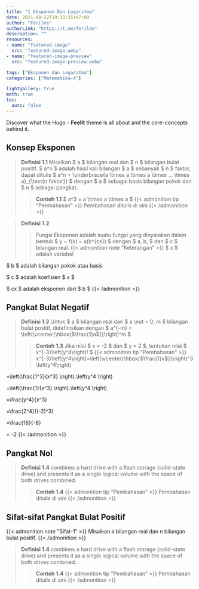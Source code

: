 ```yaml
---
title: "1 Eksponen Dan Logaritma"
date: 2021-08-22T19:33:55+07:00
author: "Ferilee"
authorLink: "https://t.me/ferilee"
description: ""
resources:
- name: "featured-image"
  src: "featured-image.webp"
- name: "featured-image-preview"
  src: "featured-image-preview.webp"

tags: ["Eksponen dan Logaritma"]
categories: ["Matematika-X"]

lightgallery: true
math: true
toc:
  auto: false
---
```


Discover what the Hugo - **FeelIt** theme is all about and the core-concepts behind it.

<!--more-->

## Konsep Eksponen
> **Definisi 1.1** Misalkan $ a $ bilangan real dan $ n $ bilangan bulat positif. $ a^n $ adalah hasil kali bilangan $ a $ sebanyak $ n $ faktor, dapat ditulis $ a^n = \underbrace{a \times a \times a \times ... \times a}_{\text{n faktor}} $ dengan $ a $ sebagai basis bilangan pokok dan $ n $ sebagai pangkat.
>> **Contoh 1.1** $ a^3 = a \times a \times a $
{{< admonition tip "Pembahasan" >}}
Pembahasan ditulis di sini
{{< /admonition >}}

> **Definisi 1.2**
>> Fungsi Eksponen adalah suatu fungsi yang dinyatakan dalam bentuk $ y = f(x) = a(b^{cx}) $ dengan $ a, b, $ dan $ c $ bilangan real.
{{< admonition note "Keterangan" >}}
$ x $ adalah variabel

$ b $ adalah bilangan pokok atau basis

$ c $ adalah koefisien $ x $

$ cx $ adalah eksponen dari $ b $
{{< /admonition >}}

## Pangkat Bulat Negatif
> **Definisi 1.3** Untuk $ a $ bilangan real dan $ a \not = 0, m $ bilangan bulat positif, didefinisikan dengan $ a^{-m} = \left(\vcenter{\hbox{$\frac{1}a$}}\right)^m $
>> **Contoh 1.3** Jika nilai $ x = -2 $ dan $ y = 2 $, tentukan nilai $ x^{-3}\left(y^4\right)! $
{{< admonition tip "Pembahasan" >}}
x^{-3}\left(y^4\right)=\left(\vcenter{\hbox{$\frac{1}x$}}\right)^3\left(y^4\right)

=\left(\frac{1^3}{x^3} \right).\left(y^4 \right)

=\left(\frac{1}{x^3} \right).\left(y^4 \right)

=\frac{y^4}{x^3}

=\frac{2^4}{(-2)^3}

=\frac{16}{-8}

= -2
{{< /admonition >}}


## Pangkat Nol
> **Definisi 1.4** combines a hard drive with a flash storage (solid-state drive) and presents it as a single logical volume with the space of both drives combined.
>> **Contoh 1.4**
{{< admonition tip "Pembahasan" >}}
Pembahasan ditulis di sini
{{< /admonition >}}

## Sifat-sifat Pangkat Bulat Positif
{{< admonition note "Sifat-1" >}}
Misalkan a bilangan real dan n bilangan bulat positif.
{{< /admonition >}}

<!--- Placeholder -->
> **Definisi 1.4** combines a hard drive with a flash storage (solid-state drive) and presents it as a single logical volume with the space of both drives combined.
>> **Contoh 1.4**
{{< admonition tip "Pembahasan" >}}
Pembahasan ditulis di sini
{{< /admonition >}}
